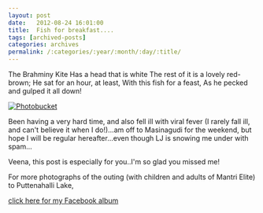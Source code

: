 ```yaml
---
layout: post
date:	2012-08-24 16:01:00
title:  Fish for breakfast....
tags: [archived-posts]
categories: archives
permalink: /:categories/:year/:month/:day/:title/
---
```

The Brahminy Kite
Has a head that is white
The rest of it is a lovely red-brown;
He sat for an hour, at least,
With this fish for a feast,
As he pecked and gulped it all down!

<a href="http://s1264.photobucket.com/albums/jj483/mnypx/?action=view&amp;current=IMG_3647.jpg" target="_blank"><img src="http://i1264.photobucket.com/albums/jj483/mnypx/IMG_3647.jpg" border="0" alt="Photobucket"></a>


<lj-embed id="925"/>

Been having a very hard time, and also fell ill with viral fever (I rarely fall ill, and can't believe it when I do!)...am off to Masinagudi for the weekend, but hope I will be regular hereafter...even though LJ is snowing me under with spam...

Veena, this post is especially for you..I'm so glad you missed me!


For more photographs of the outing (with children and adults of Mantri Elite) to Puttenahalli Lake, 

<a href="https://www.facebook.com/media/set/?set=a.10151021254193878.440183.587058877&amp;type=3"> click here for my Facebook album </a>
